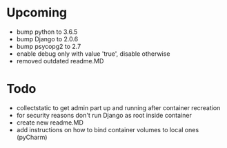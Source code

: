 # Upcoming
* bump python to 3.6.5 
* bump Django to 2.0.6
* bump psycopg2 to 2.7
* enable debug only with value 'true', disable otherwise
* removed outdated readme.MD 

# Todo
* collectstatic to get admin part up and running after container recreation 
* for security reasons don't run Django as root inside container 
* create new readme.MD
* add instructions on how to bind container volumes to local ones (pyCharm) 